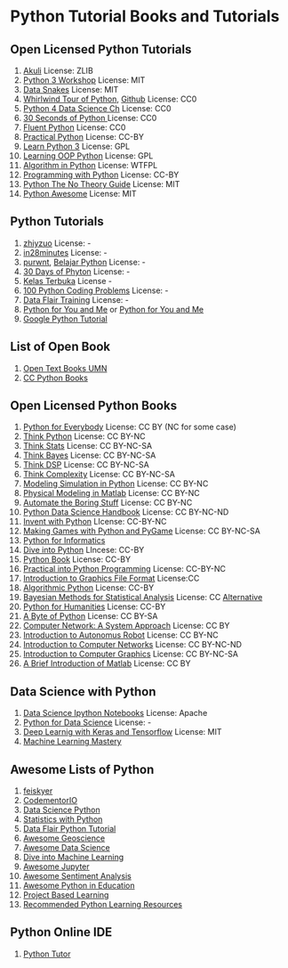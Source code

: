 # Python Tutorial Books and Tutorials

## Open Licensed Python Tutorials
1. [Akuli](https://github.com/Akuli/python-tutorial) License: ZLIB
2. [Python 3 Workshop](https://github.com/ishpreet-singh/python3-workshop) License: MIT
3. [Data Snakes](https://github.com/datasnakes/python-hands-on-tutorial) License: MIT
4. [Whirlwind Tour of Python](https://nbviewer.jupyter.org/github/jakevdp/WhirlwindTourOfPython/blob/master/Index.ipynb), [Github](https://github.com/jakevdp/WhirlwindTourOfPython) License: CC0
5. [Python 4 Data Science Ch](https://github.com/catalystfrank/Python4DataScience.CH) License: CC0
6. [30 Seconds of Python ](https://github.com/30-seconds/30-seconds-of-python) License: CC0
7. [Fluent Python](https://github.com/cundi/fluent-python) License: CC0
8. [Practical Python](https://github.com/dabeaz-course/practical-python) License: CC-BY
9. [Learn Python 3](https://github.com/michaelliao/learn-python3) License: GPL
10. [Learning OOP Python](https://github.com/josharsh/Learning-Object-Oriented-Python) License: GPL
11. [Algorithm in Python](https://github.com/prakhar1989/Algorithms) License: WTFPL
12. [Programming with Python](https://swcarpentry.github.io/python-novice-inflammation/index.html) License: CC-BY
13. [Python The No Theory Guide](https://github.com/iArunava/Python-TheNoTheoryGuide) License: MIT
14. [Python Awesome](https://github.com/gautam1858/python-awesome) License: MIT

## Python Tutorials
1. [zhiyzuo](https://github.com/zhiyzuo/python-tutorial) License: -
2. [in28minutes](https://github.com/in28minutes/python-tutorial-for-beginners) License: -
3. [purwnt](https://github.com/purwnt/Belajarpython), [Belajar Python](https://github.com/belajarpythoncom/belajarpython.com/tree/master/tutorials) License: -
4. [30 Days of Phyton](https://github.com/codingforentrepreneurs/30-Days-of-Python) License: -
5. [Kelas Terbuka](https://github.com/kelasterbuka) License -
6. [100 Python Coding Problems](https://github.com/ProgrammingHero1/100-plus-python-coding-problems-with-solutions) License: -
7. [Data Flair Training](https://data-flair.training/blogs/python-tutorials-home/) License: -
8. [Python for You and Me](https://pymbook.readthedocs.io/en/py3/) or [Python for You and Me](https://pymbook.readthedocs.io/en/latest/)
9. [Google Python Tutorial](https://developers.google.com/edu/python/?hl=de-DE&csw=1)

## List of Open Book
1. [Open Text Books UMN](https://open.umn.edu/opentextbooks/)
2. [CC Python Books](https://mksaad.wordpress.com/2019/04/03/open-source-python-programming-books-licensed-under-creative-commons/)

## Open Licensed Python Books
1. [Python for Everybody](https://www.py4e.com/book) License: CC BY (NC for some case)
2. [Think Python](https://greenteapress.com/wp/think-python-2e/) License: CC BY-NC
3. [Think Stats](http://greenteapress.com/thinkstats2/html/index.html) License: CC BY-NC-SA
4. [Think Bayes](http://greenteapress.com/thinkstats2/html/index.html) License: CC BY-NC-SA
5. [Think DSP](http://greenteapress.com/thinkdsp/html/index.html) License: CC BY-NC-SA
6. [Think Complexity](http://greenteapress.com/complexity2/html/index.html) License: CC BY-NC-SA
7. [Modeling Simulation in Python](https://github.com/AllenDowney/ModSimPy) License: CC BY-NC
8. [Physical Modeling in Matlab](https://github.com/AllenDowney/PhysicalModelingInMatlab) License: CC BY-NC
3. [Automate the Boring Stuff](https://automatetheboringstuff.com/) License: CC BY-NC
5. [Python Data Science Handbook](https://jakevdp.github.io/PythonDataScienceHandbook/) License: CC BY-NC-ND
6. [Invent with Python](http://inventwithpython.com/invent4thed/) LIcense: CC-BY-NC
7. [Making Games with Python and PyGame](https://inventwithpython.com/pygame/) License: CC BY-NC-SA
8. [Python for Informatics](http://www.pythonlearn.com/book.php)
9. [Dive into Python](https://diveintopython3.problemsolving.io/) LIncese: CC-BY
10. [Python Book](https://goalkicker.com/PythonBook/) License: CC-BY
11. [Practical into Python Programming](https://www.brianheinold.net/python/python_book.html) License: CC-BY-NC
12. [Introduction to Graphics File Format](http://www.fileformat.info/mirror/egff/index.htm) License:CC
13. [Algorithmic Python](https://www.eecs.wsu.edu/~schneidj/swan/) License: CC-BY
14. [Bayesian Methods for Statistical Analysis](https://press.anu.edu.au/publications/bayesian-methods-statistical-analysis) License: CC [Alternative](https://library.oapen.org/handle/20.500.12657/32424)
15. [Python for Humanities](https://www.karsdorp.io/python-course/) License: CC-BY
16. [A Byte of Python](https://python.swaroopch.com/) License: CC BY-SA
17. [Computer Network: A System Approach](https://www.systemsapproach.org/book.html) License: CC BY
18. [Introduction to Autonomus Robot](https://github.com/correll/Introduction-to-Autonomous-Robots) License: CC BY-NC
19. [Introduction to Computer Networks](http://intronetworks.cs.luc.edu/current/html/) License: CC BY-NC-ND
20. [Introduction to Computer Graphics](http://math.hws.edu/graphicsbook/) License: CC BY-NC-SA
21. [A Brief Introduction of Matlab](https://cnx.org/contents/qTr2bTqz@11.8:IZLgFOgb@3/Acknowledgements) License: CC BY

## Data Science with Python
1. [Data Science Ipython Notebooks](https://github.com/donnemartin/data-science-ipython-notebooks) License: Apache
2. [Python for Data Science](https://github.com/gumption/Python_for_Data_Science) License: -
3. [Deep Learnig with Keras and Tensorflow](https://github.com/leriomaggio/deep-learning-keras-tensorflow) License: MIT
4. [Machine Learning Mastery](https://machinelearningmastery.com/)

## Awesome Lists of Python
1. [feiskyer](https://github.com/feiskyer/python-tutorials)
2. [CodementorIO](https://github.com/CodementorIO/Python-Learning-Resources)
3. [Data Science Python](https://github.com/ujjwalkarn/DataSciencePython)
4. [Statistics with Python](https://github.com/svaksha/pythonidae/blob/master/Statistics.md)
5. [Data Flair Python Tutorial](https://github.com/data-flair/python-tutorial)
6. [Awesome Geoscience](https://github.com/softwareunderground/awesome-open-geoscience)
7. [Awesome Data Science](https://github.com/krzjoa/awesome-python-data-science)
8. [Dive into Machine Learning](https://github.com/hangtwenty/dive-into-machine-learning)
9. [Awesome Jupyter](https://github.com/markusschanta/awesome-jupyter)
10. [Awesome Sentiment Analysis](https://github.com/xiamx/awesome-sentiment-analysis)
11. [Awesome Python in Education](https://github.com/quobit/awesome-python-in-education)
12. [Project Based Learning](https://github.com/tuvtran/project-based-learning)
13. [Recommended Python Learning Resources](https://forums.fast.ai/t/recommended-python-learning-resources/26888)

## Python Online IDE
1. [Python Tutor](http://www.pythontutor.com/)